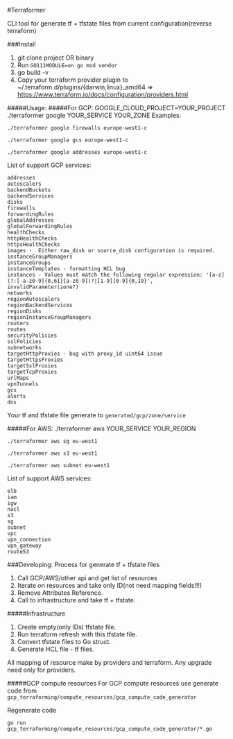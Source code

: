 #Terraformer

CLI tool for generate tf + tfstate files from current configuration(reverse terraform)

###Install
1. git clone project OR binary
2. Run `GO111MODULE=on go mod vendor`
3. go build -v
4. Copy your terraform provider plugin to ~/.terraform.d/plugins/{darwin,linux}_amd64 => https://www.terraform.io/docs/configuration/providers.html


#####Usage:
#####For GCP:
GOOGLE_CLOUD_PROJECT=YOUR_PROJECT ./terraformer google YOUR_SERVICE YOUR_ZONE
Examples: 

````
./terraformer google firewalls europe-west1-c
````
````
./terraformer google gcs europe-west1-c
````

````
./terraformer google addresses europe-west1-c
````

List of support GCP services:
````
addresses
autoscalers
backendBuckets 
backendServices
disks
firewalls
forwardingRules
globalAddresses
globalForwardingRules
healthChecks
httpHealthChecks
httpsHealthChecks
images -  Either raw_disk or source_disk configuration is required.
instanceGroupManagers
instanceGroups
instanceTemplates - formatting HCL bug
instances - Values must match the following regular expression: '[a-z](?:[-a-z0-9]{0,61}[a-z0-9])?|[1-9][0-9]{0,19}', invalidParameter(zone?)
networks
regionAutoscalers
regionBackendServices
regionDisks
regionInstanceGroupManagers
routers
routes
securityPolicies 
sslPolicies
subnetworks
targetHttpProxies - bug with proxy_id uint64 issue
targetHttpsProxies
targetSslProxies
targetTcpProxies
urlMaps
vpnTunnels
gcs
alerts
dns
````



Your tf and tfstate file generate to `generated/gcp/zone/service`

#####For AWS:
./terraformer aws YOUR_SERVICE YOUR_REGION


````
./terraformer aws sg eu-west1
````
````
./terraformer aws s3 eu-west1
````
````
./terraformer aws subnet eu-west1
````
List of support AWS services:
````
elb
iam
igw
nacl
s3
sg
subnet
vpc
vpn_connection
vpn_gateway
route53
````

###Developing:
Process for generate tf + tfstate files
1. Call GCP/AWS/other api and get list of resources
2. Iterate on resources and take only ID(not need mapping fields!!!)
3. Remove Attributes Reference.
4. Call to infrastructure and take tf + tfstate.


#####Infrastructure
1. Create empty(only IDs) tfstate file.
2. Run terraform refresh with this tfstate file.
3. Convert tfstate files to Go struct.
4. Generate HCL file - tf files.

All mapping of resource make by providers and terraform. Any upgrade need only for providers.
 
#####GCP compute resources
For GCP compute resources use generate code from `gcp_terraforming/compute_resources/gcp_compute_code_generator`

Regenerate code 
````
go run gcp_terraforming/compute_resources/gcp_compute_code_generator/*.go
````
